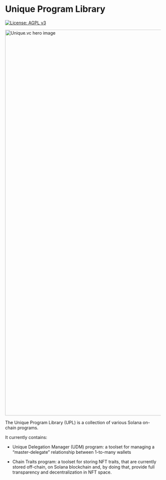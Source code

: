 # Unique Program Library

[![License: AGPL v3](https://img.shields.io/badge/License-AGPL_v3-blue.svg)](https://www.gnu.org/licenses/agpl-3.0)

<img width="1250" alt="Unique.vc hero image" src="https://lh3.googleusercontent.com/p/AF1QipPJwjEwb-68Oaz1N0kjrrrCIs6k0Dvd2Y_sgOhi=s680-w680-h510">

The Unique Program Library (UPL) is a collection of various Solana on-chain programs.

It currently contains:

- Unique Delegation Manager (UDM) program: a toolset for managing a “master-delegate” relationship between 1-to-many wallets

- Chain Traits program: a toolset for storing NFT traits, that are currently stored off-chain, on Solana blockchain
  and, by doing that, provide full transparency and decentralization in NFT space.
